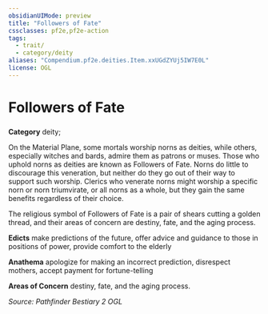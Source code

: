 ```yaml
---
obsidianUIMode: preview
title: "Followers of Fate"
cssclasses: pf2e,pf2e-action
tags:
  - trait/
  - category/deity
aliases: "Compendium.pf2e.deities.Item.xxUGdZYUj5IW7E0L"
license: OGL
---
```

# Followers of Fate

### 

**Category** deity; 




On the Material Plane, some mortals worship norns as deities, while others, especially witches and bards, admire them as patrons or muses. Those who uphold norns as deities are known as Followers of Fate. Norns do little to discourage this veneration, but neither do they go out of their way to support such worship. Clerics who venerate norns might worship a specific norn or norn triumvirate, or all norns as a whole, but they gain the same benefits regardless of their choice.

The religious symbol of Followers of Fate is a pair of shears cutting a golden thread, and their areas of concern are destiny, fate, and the aging process.

**Edicts** make predictions of the future, offer advice and guidance to those in positions of power, provide comfort to the elderly

**Anathema** apologize for making an incorrect prediction, disrespect mothers, accept payment for fortune-telling

**Areas of Concern** destiny, fate, and the aging process.

*Source: Pathfinder Bestiary 2*
*OGL*